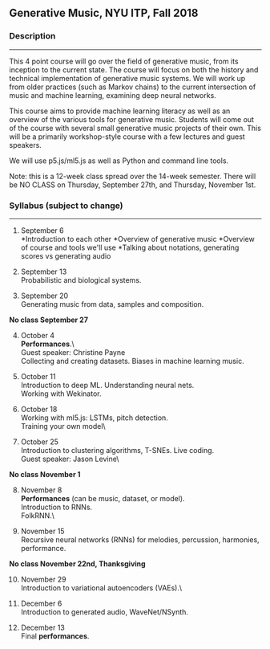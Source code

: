 ## Generative Music, NYU ITP, Fall 2018

### Description
--------

This 4 point course will go over the field of generative music, from its inception to the current state. The course will focus on both the history and technical implementation of generative music systems. We will work up from older practices (such as Markov chains) to the current intersection of music and machine learning, examining deep neural networks. 

This course aims to provide machine learning literacy as well as an overview of the various tools for generative music. Students will come out of the course with several small generative music projects of their own. This will be a primarily workshop-style course with a few lectures and guest speakers.

We will use p5.js/ml5.js as well as Python and command line tools.

Note: this is a 12-week class spread over the 14-week semester. There will be NO CLASS on Thursday, September 27th, and Thursday, November 1st.

### Syllabus (subject to change)
--------

1. September 6\
*Introduction to each other
*Overview of generative music
*Overview of course and tools we'll use
*Talking about notations, generating scores vs generating audio

2. September 13\
Probabilistic and biological systems. 

3. September 20\
Generating music from data, samples and composition.

**No class September 27**

4. October 4\
**Performances**.\  
Guest speaker: Christine Payne\
Collecting and creating datasets. Biases in machine learning music.

5. October 11\
Introduction to deep ML. Understanding neural nets.\
Working with Wekinator.

6. October 18\
Working with ml5.js: LSTMs, pitch detection.\
Training your own model\

7. October 25\
Introduction to clustering algorithms, T-SNEs. Live coding.\
Guest speaker: Jason Levine\

**No class November 1**

8. November 8\
**Performances** (can be music, dataset, or model).\
Introduction to RNNs.\
FolkRNN.\

9. November 15\
Recursive neural networks (RNNs) for melodies, percussion, harmonies, performance.

**No class November 22nd, Thanksgiving**

10. November 29\
Introduction to variational autoencoders (VAEs).\

11. December 6\
Introduction to generated audio, WaveNet/NSynth.

12. December 13\
Final **performances**.


